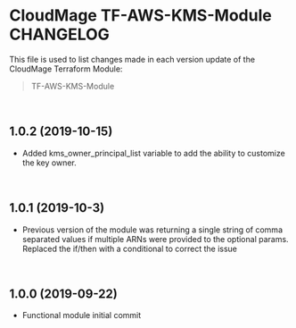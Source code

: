 # CloudMage TF-AWS-KMS-Module CHANGELOG

This file is used to list changes made in each version update of the CloudMage Terraform Module:

> TF-AWS-KMS-Module

<br>

## 1.0.2 (2019-10-15)

- Added kms_owner_principal_list variable to add the ability to customize the key owner.

<br>

## 1.0.1 (2019-10-3)

- Previous version of the module was returning a single string of comma separated values if multiple ARNs were provided to the optional params. Replaced the if/then with a conditional to correct the issue

<br>

## 1.0.0 (2019-09-22)

- Functional module initial commit
